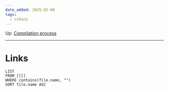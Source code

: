```yaml
---
date_added: 2025-02-08
tags:
  - csharp
---
```

Up: [Compilation process](Compilation%20process.md)
___
 
# Links
```dataview
LIST
FROM [[]]
WHERE contains(file.name, "")
SORT file.name ASC
```
